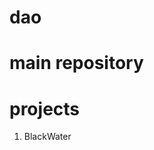 dao
===

main repository
===========================

projects
==============================
 1. BlackWater
